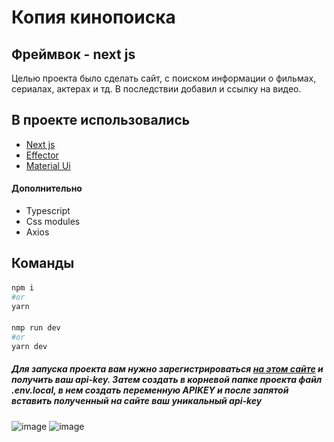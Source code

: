 # Копия кинопоиска 
## Фреймвок - next js





Целью проекта было сделать сайт, с поиском информации о фильмах, сериалах, актерах и тд. 
В последствии добавил и ссылку на видео.

## В проекте использовались 
- [Next js](https://nextjs.org/)
- [Effector](https://effector.dev/)
- [Material Ui](https://mui.com/)

#### Дополнительно

- Typescript
- Css modules
- Axios










## Команды

####
```sh
npm i
#or
yarn 
```
####
```sh
nmp run dev
#or
yarn dev
```
##### Для запуска проекта вам нужно зарегистрироваться [на этом сайте](https://kinopoiskapiunofficial.tech/) и получить ваш api-key. Затем создать в корневой папке проекта файл .env.local, в нем создать переменную APIKEY и после запятой вставить полученный на сайте ваш уникальный api-key
![image](https://i.postimg.cc/JhkYGPQv/nado.jpg)
![image](https://i.postimg.cc/6pyDX3Vz/env.jpg) 
